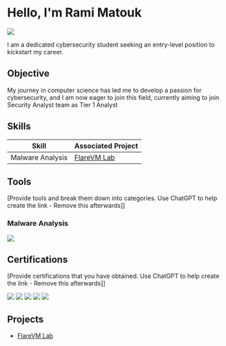 # Hello, I'm Rami Matouk
<a href="https://www.linkedin.com/in/ramimatouk"><img src="https://img.shields.io/badge/-LinkedIn-0072b1?&style=for-the-badge&logo=linkedin&logoColor=white" /></a>


I am a dedicated cybersecurity student seeking an entry-level position to kickstart my career.

## Objective

My journey in computer science has led me to develop a passion for cybersecurity, and I am now eager to join this field, currently aiming to join Security Analyst team as Tier 1 Analyst

## Skills

| Skill                                         | Associated Project         |
|-----------------------------------------------|----------------------------|
| Malware Analysis          | <a href="https://github.com/Ramigiusz/FlareVM-Project">FlareVM Lab</a>|

## Tools
[Provide tools and break them down into categories. Use ChatGPT to help create the link - Remove this afterwards]]

### Malware Analysis
<img src="https://img.shields.io/badge/-FlareVM-005571?&style=for-the-badge&logo=FlareVM&logoColor=white" />


## Certifications
[Provide certifications that you have obtained. Use ChatGPT to help create the link - Remove this afterwards]]
<div>
<img src="https://img.shields.io/badge/-Security%2B-FF0000?&style=for-the-badge&logo=CompTIA&logoColor=white" />
<img src="https://img.shields.io/badge/-Network%2B-007ACC?&style=for-the-badge&logo=CompTIA&logoColor=white" />
<img src="https://img.shields.io/badge/-A%2B-4D4D4D?&style=for-the-badge&logo=CompTIA&logoColor=white" />
<img src="https://img.shields.io/badge/-CDSA-006400?&style=for-the-badge&logoColor=white" />
<img src="https://img.shields.io/badge/-CCD-000080?&style=for-the-badge&logoColor=white" />
</div>

## Projects
- <a href="https://github.com/Ramigiusz/FlareVM-Project">FlareVM Lab</a>
